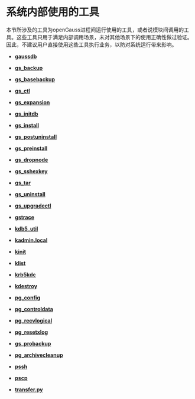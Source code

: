 # 系统内部使用的工具<a name="ZH-CN_TOPIC_0289899216"></a>

本节所涉及的工具为openGauss进程间运行使用的工具，或者说模块间调用的工具。这些工具只用于满足内部调用场景，未对其他场景下的使用正确性做过验证。因此，不建议用户直接使用这些工具执行业务，以防对系统运行带来影响。

-   **[gaussdb](gaussdb.md)**  

-   **[gs\_backup](gs_backup.md)**  

-   **[gs\_basebackup](gs_basebackup.md)**  

-   **[gs\_ctl](gs_ctl.md)**  

-   **[gs\_expansion](gs_expansion.md)**  

-   **[gs\_initdb](gs_initdb.md)**  

-   **[gs\_install](gs_install.md)**  

-   **[gs\_postuninstall](gs_postuninstall.md)**  

-   **[gs\_preinstall](gs_preinstall.md)**  

-   **[gs\_dropnode](gs_dropnode.md)**  

-   **[gs\_sshexkey](gs_sshexkey.md)**  

-   **[gs\_tar](gs_tar.md)**  

-   **[gs\_uninstall](gs_uninstall.md)**  

-   **[gs\_upgradectl](gs_upgradectl.md)**  

-   **[gstrace](gstrace.md)**  

-   **[kdb5\_util](kdb5_util.md)**  

-   **[kadmin.local](kadmin-local.md)**  

-   **[kinit](kinit.md)**  

-   **[klist](klist.md)**  

-   **[krb5kdc](krb5kdc.md)**  

-   **[kdestroy](kdestroy.md)**  

-   **[pg\_config](pg_config.md)**  

-   **[pg\_controldata](pg_controldata.md)**  

-   **[pg\_recvlogical](pg_recvlogical.md)**  

-   **[pg\_resetxlog](pg_resetxlog.md)**  

-   **[gs\_probackup](gs_probackup.md)**  

-   **[pg\_archivecleanup](pg_archivecleanup.md)**  

-   **[pssh](pssh.md)**  

-   **[pscp](pscp.md)**  

-   **[transfer.py](transfer-py.md)**  



